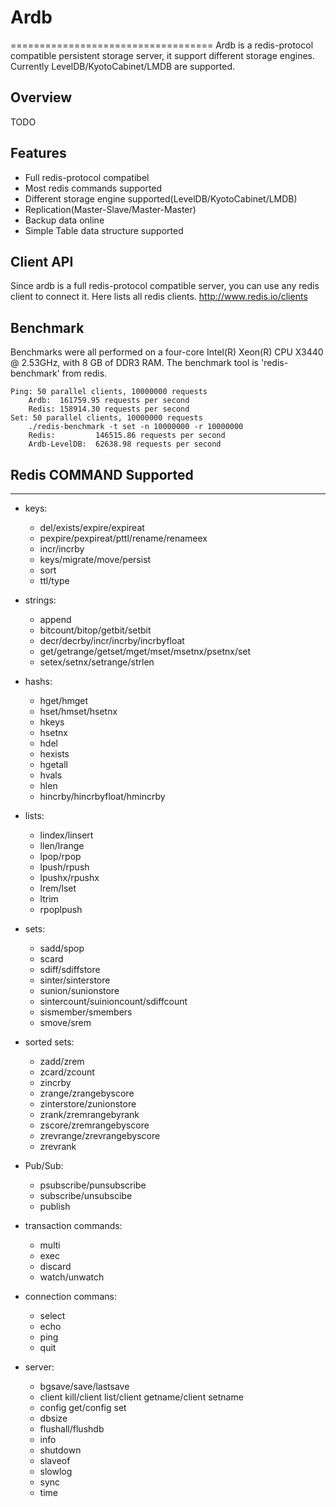 # Ardb
===================================
Ardb is a redis-protocol compatible persistent storage server, it support different storage engines. Currently LevelDB/KyotoCabinet/LMDB are supported. 

## Overview
TODO

## Features
- Full redis-protocol compatibel
- Most redis commands supported
- Different storage engine supported(LevelDB/KyotoCabinet/LMDB)
- Replication(Master-Slave/Master-Master)
- Backup data online
- Simple Table data structure supported

## Client API
Since ardb is a full redis-protocol compatible server, you can use any redis client to connect it. Here lists all redis clients. <http://www.redis.io/clients>

## Benchmark
Benchmarks were all performed on a four-core Intel(R) Xeon(R) CPU X3440 @ 2.53GHz, with 8 GB of DDR3 RAM.
The benchmark tool is 'redis-benchmark' from redis.

    Ping: 50 parallel clients, 10000000 requests
        Ardb:  161759.95 requests per second 
        Redis: 158914.30 requests per second
    Set: 50 parallel clients, 10000000 requests
        ./redis-benchmark -t set -n 10000000 -r 10000000
        Redis:         146515.86 requests per second
        Ardb-LevelDB:  62638.98 requests per second
         

## Redis COMMAND Supported
------------------------------------------
* keys:
  - del/exists/expire/expireat
  - pexpire/pexpireat/pttl/rename/renameex
  - incr/incrby
  - keys/migrate/move/persist
  - sort
  - ttl/type

* strings:
  - append
  - bitcount/bitop/getbit/setbit
  - decr/decrby/incr/incrby/incrbyfloat
  - get/getrange/getset/mget/mset/msetnx/psetnx/set
  - setex/setnx/setrange/strlen

* hashs:
  - hget/hmget
  - hset/hmset/hsetnx
  - hkeys
  - hsetnx
  - hdel
  - hexists
  - hgetall
  - hvals
  - hlen
  - hincrby/hincrbyfloat/hmincrby
  
* lists:
  - lindex/linsert
  - llen/lrange
  - lpop/rpop
  - lpush/rpush
  - lpushx/rpushx
  - lrem/lset
  - ltrim
  - rpoplpush
  
* sets:
  - sadd/spop
  - scard
  - sdiff/sdiffstore
  - sinter/sinterstore
  - sunion/sunionstore
  - sintercount/suinioncount/sdiffcount
  - sismember/smembers
  - smove/srem
  
* sorted sets:
  - zadd/zrem
  - zcard/zcount
  - zincrby
  - zrange/zrangebyscore
  - zinterstore/zunionstore
  - zrank/zremrangebyrank
  - zscore/zremrangebyscore
  - zrevrange/zrevrangebyscore
  - zrevrank
  
* Pub/Sub:
  - psubscribe/punsubscribe
  - subscribe/unsubscibe
  - publish
  
* transaction commands:
  - multi
  - exec
  - discard
  - watch/unwatch

* connection commans:
  - select
  - echo
  - ping
  - quit

* server:
  - bgsave/save/lastsave
  - client kill/client list/client getname/client setname
  - config get/config set
  - dbsize
  - flushall/flushdb
  - info
  - shutdown
  - slaveof
  - slowlog
  - sync
  - time






